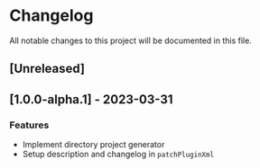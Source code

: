# Changelog

All notable changes to this project will be documented in this file.

## [Unreleased]
## [1.0.0-alpha.1] - 2023-03-31

### Features

- Implement directory project generator
- Setup description and changelog in `patchPluginXml`

<!-- generated by git-cliff -->
